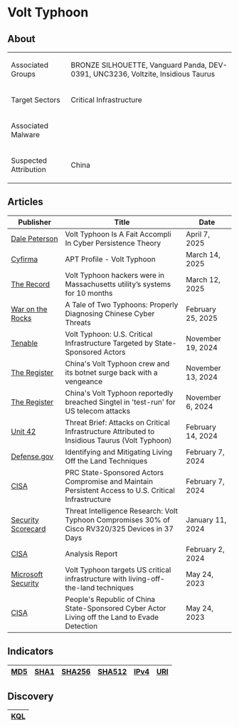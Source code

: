 <h1>Volt Typhoon</h1>

<h2>About</h2>
<table>
  <tr>
    <td>
      <p>Associated Groups</p>
    </td>
    <td>
      <p>BRONZE SILHOUETTE, Vanguard Panda, DEV-0391, UNC3236, Voltzite, Insidious Taurus</p>
    </td>
  </tr>
  <tr>
    <td>
      <p>Target Sectors</p>
    </td>
    <td>
      <p>Critical Infrastructure</p>
    </td>
  </tr>
  <tr>
    <td>
      <p>Associated Malware</p>
    </td>
    <td>
      <p></p>
    </td>
  </tr>
  <tr>
    <td>
      <p>Suspected Attribution</p>
    </td>
    <td>
      <p>China</p>
    </td>
  </tr>
</table>

<h2>Articles</h2>
<table>
  <thead>
    <tr>
      <th>Publisher</th>
      <th>Title</th>
      <th>Date</th>
    </tr>
  </thead>
  <tbody>
    <tr>
      <td>
        <a href="https://dale-peterson.com/2025/04/07/volt-typhoon-is-a-fait-accompli-in-cyber-persistence-theory/">Dale Peterson</a>
      </td>
      <td>Volt Typhoon Is A Fait Accompli In Cyber Persistence Theory</td>
      <td>April 7, 2025</td>
    </tr>
    <tr>
      <td>
        <a href="https://www.cyfirma.com/research/apt-profile-volt-typhoon-2/">Cyfirma</a>
      </td>
      <td>APT Profile - Volt Typhoon</td>
      <td>March 14, 2025</td>
    </tr>
    <tr>
      <td>
        <a href="https://therecord.media/volt-typhoon-hackers-utility-months">The Record</a>
      </td>
      <td>Volt Typhoon hackers were in Massachusetts utility’s systems for 10 months</td>
      <td>March 12, 2025</td>
    </tr>
    <tr>
      <td>
        <a href="https://warontherocks.com/2025/02/a-tale-of-two-typhoons-properly-diagnosing-chinese-cyber-threats/">War on the Rocks</a>
      </td>
      <td>A Tale of Two Typhoons: Properly Diagnosing Chinese Cyber Threats</td>
      <td>February 25, 2025</td>
    </tr>
    <tr>
      <td>
        <a href="https://www.tenable.com/blog/volt-typhoon-u-s-critical-infrastructure-targeted-by-state-sponsored-actors">Tenable</a>
      </td>
      <td>Volt Typhoon: U.S. Critical Infrastructure Targeted by State-Sponsored Actors</td>
      <td>November 19, 2024</td>
    </tr>
    <tr>
      <td>
        <a href="https://www.theregister.com/2024/11/13/china_volt_typhoon_back/?td=keepreading">The Register</a>
      </td>
      <td>China's Volt Typhoon crew and its botnet surge back with a vengeance</td>
      <td>November 13, 2024</td>
    </tr>
    <tr>
      <td>
        <a href="https://www.theregister.com/2024/11/06/chinas_volt_typhoon_breached_singtel/">The Register</a>
      </td>
      <td>China's Volt Typhoon reportedly breached Singtel in 'test-run' for US telecom attacks</td>
      <td>November 6, 2024</td>
    </tr>
    <tr>
      <td>
        <a href="https://unit42.paloaltonetworks.com/volt-typhoon-threat-brief/">Unit 42</a>
      </td>
      <td>Threat Brief: Attacks on Critical Infrastructure Attributed to Insidious Taurus (Volt Typhoon)</td>
      <td>February 14, 2024</td>
    </tr>
    <tr>
      <td>
        <a href="https://media.defense.gov/2024/Feb/07/2003389936/-1/-1/0/JOINT-GUIDANCE-IDENTIFYING-AND-MITIGATING-LOTL.PDF">Defense.gov</a>
      </td>
      <td>Identifying and Mitigating Living Off the Land Techniques</td>
      <td>February 7, 2024</td>
    </tr>
    <tr>
      <td>
        <a href="https://www.cisa.gov/news-events/cybersecurity-advisories/aa24-038a">CISA</a>
      </td>
      <td>PRC State-Sponsored Actors Compromise and Maintain Persistent Access to U.S. Critical Infrastructure</td>
      <td>February 7, 2024</td>
    </tr>
    <tr>
      <td>
        <a href="https://securityscorecard.com/blog/threat-intelligence-research-volt-typhoon/">Security Scorecard</a>
      </td>
      <td>Threat Intelligence Research: Volt Typhoon Compromises 30% of Cisco RV320/325 Devices in 37 Days</td>
      <td>January 11, 2024</td>
    </tr>
    <tr>
      <td>
        <a href="https://www.cisa.gov/sites/default/files/2024-02/MAR-10448362.c1.v1.CLEAR_.pdf">CISA</a>
      </td>
      <td>Analysis Report</td>
      <td>February 2, 2024</td>
    </tr>
    <tr>
      <td>
        <a href="https://www.microsoft.com/en-us/security/blog/2023/05/24/volt-typhoon-targets-us-critical-infrastructure-with-living-off-the-land-techniques/">Microsoft Security</a>
      </td>
      <td>Volt Typhoon targets US critical infrastructure with living-off-the-land techniques</td>
      <td>May 24, 2023</td>
    </tr>
    <tr>
      <td>
        <a href="https://www.cisa.gov/news-events/cybersecurity-advisories/aa23-144a">CISA</a>
      </td>
      <td>People's Republic of China State-Sponsored Cyber Actor Living off the Land to Evade Detection</td>
      <td>May 24, 2023</td>
    </tr>  
  </tbody>
</table>

<h2>Indicators</h2>
<table>
  <thead>
    <tr>
      <th>
        <a href="https://github.com/PudgyDragon/Threat-Intel/blob/main/All/Volt%20Typhoon/samples.md5">MD5</a>
      </th>
      <th>
        <a href="https://github.com/PudgyDragon/Threat-Intel/blob/main/All/Volt%20Typhoon/samples.sha1">SHA1</a>
      </th>
      <th>
        <a href="https://github.com/PudgyDragon/Threat-Intel/blob/main/All/Volt%20Typhoon/samples.sha256">SHA256</a>
      </th>
      <th>
        <a href="https://github.com/PudgyDragon/Threat-Intel/blob/main/All/Volt%20Typhoon/samples.sha512">SHA512</a>
      </th>
      <th>
        <a href="https://github.com/PudgyDragon/Threat-Intel/blob/main/All/Volt%20Typhoon/IPv4.txt">IPv4</a>
      </th>
      <th>
        <a href="https://github.com/PudgyDragon/Threat-Intel/blob/main/All/Volt%20Typhoon/uri.txt">URI</a>
      </th>
    </tr>
  </thead>
</table>


<h2>Discovery</h2>
<table>
  <thead>
    <tr>
      <th>
        <a href="https://github.com/PudgyDragon/Threat-Intel/blob/main/All/Volt%20Typhoon/KQL.txt">KQL</a>
      </th>
   </tr>
  </thead>
</table>

